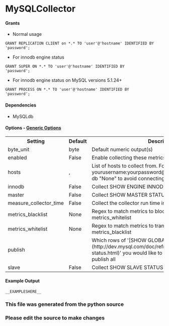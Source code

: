 MySQLCollector
=====


#### Grants

 * Normal usage
```
GRANT REPLICATION CLIENT on *.* TO 'user'@'hostname' IDENTIFIED BY
'password';
```

 * For innodb engine status
```
GRANT SUPER ON *.* TO 'user'@'hostname' IDENTIFIED BY
'password';
```

 * For innodb engine status on MySQL versions 5.1.24+
```
GRANT PROCESS ON *.* TO 'user'@'hostname' IDENTIFIED BY
'password';
```

#### Dependencies

 * MySQLdb


#### Options - [Generic Options](Configuration)

<table><tr><th>Setting</th><th>Default</th><th>Description</th><th>Type</th></tr>
<tr><td>byte_unit</td><td>byte</td><td>Default numeric output(s)</td><td>str</td></tr>
<tr><td>enabled</td><td>False</td><td>Enable collecting these metrics</td><td>bool</td></tr>
<tr><td>hosts</td><td>,</td><td>List of hosts to collect from. Format is yourusername:yourpassword@host:port/db[/nickname]use db "None" to avoid connecting to a particular db</td><td>list</td></tr>
<tr><td>innodb</td><td>False</td><td>Collect SHOW ENGINE INNODB STATUS</td><td>bool</td></tr>
<tr><td>master</td><td>False</td><td>Collect SHOW MASTER STATUS</td><td>bool</td></tr>
<tr><td>measure_collector_time</td><td>False</td><td>Collect the collector run time in ms</td><td>bool</td></tr>
<tr><td>metrics_blacklist</td><td>None</td><td>Regex to match metrics to block. Mutually exclusive with metrics_whitelist</td><td>NoneType</td></tr>
<tr><td>metrics_whitelist</td><td>None</td><td>Regex to match metrics to transmit. Mutually exclusive with metrics_blacklist</td><td>NoneType</td></tr>
<tr><td>publish</td><td></td><td>Which rows of '[SHOW GLOBAL STATUS](http://dev.mysql.com/doc/refman/5.1/en/show-status.html)' you would like to publish. Leave unset to publish all</td><td></td></tr>
<tr><td>slave</td><td>False</td><td>Collect SHOW SLAVE STATUS</td><td>bool</td></tr>
</table>

#### Example Output

```
__EXAMPLESHERE__
```

### This file was generated from the python source
### Please edit the source to make changes

